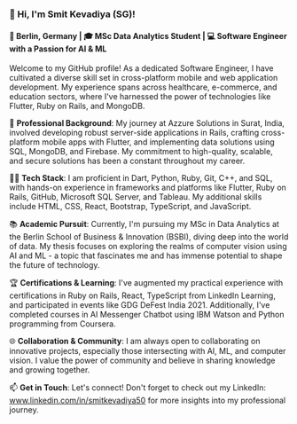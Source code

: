 ### 👋 Hi, I'm Smit Kevadiya (SG)!

#### 📍 Berlin, Germany | 🎓 MSc Data Analytics Student | 💻 Software Engineer with a Passion for AI & ML

Welcome to my GitHub profile! As a dedicated Software Engineer, I have cultivated a diverse skill set in cross-platform mobile and web application development. My experience spans across healthcare, e-commerce, and education sectors, where I've harnessed the power of technologies like Flutter, Ruby on Rails, and MongoDB.

🔧 **Professional Background**: My journey at Azzure Solutions in Surat, India, involved developing robust server-side applications in Rails, crafting cross-platform mobile apps with Flutter, and implementing data solutions using SQL, MongoDB, and Firebase. My commitment to high-quality, scalable, and secure solutions has been a constant throughout my career.

👨‍💻 **Tech Stack**: I am proficient in Dart, Python, Ruby, Git, C++, and SQL, with hands-on experience in frameworks and platforms like Flutter, Ruby on Rails, GitHub, Microsoft SQL Server, and Tableau. My additional skills include HTML, CSS, React, Bootstrap, TypeScript, and JavaScript.

📚 **Academic Pursuit**: Currently, I'm pursuing my MSc in Data Analytics at the Berlin School of Business & Innovation (BSBI), diving deep into the world of data. My thesis focuses on exploring the realms of computer vision using AI and ML - a topic that fascinates me and has immense potential to shape the future of technology.

🏆 **Certifications & Learning**: I've augmented my practical experience with certifications in Ruby on Rails, React, TypeScript from LinkedIn Learning, and participated in events like GDG DeFest India 2021. Additionally, I've completed courses in AI Messenger Chatbot using IBM Watson and Python programming from Coursera.

🌐 **Collaboration & Community**: I am always open to collaborating on innovative projects, especially those intersecting with AI, ML, and computer vision. I value the power of community and believe in sharing knowledge and growing together.

📫 **Get in Touch**: Let's connect! Don't forget to check out my LinkedIn: www.linkedin.com/in/smitkevadiya50 for more insights into my professional journey.
